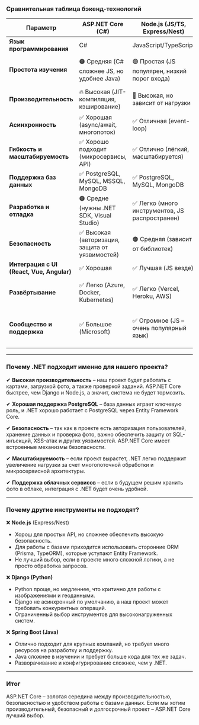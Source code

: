 ### **Сравнительная таблица бэкенд-технологий**  

| **Параметр**        | **ASP.NET Core (C#)** | **Node.js (JS/TS, Express/Nest)** | **Django (Python)** | **Spring Boot (Java)** |  
|--------------------|----------------|----------------------|-----------------|----------------|  
| **Язык программирования** | C#  | JavaScript/TypeScript | Python | Java |  
| **Простота изучения** | 🟠 Средняя (C# сложнее JS, но удобнее Java) | 🟢 Простая (JS популярен, низкий порог входа) | 🟢 Простая (Python интуитивный) | 🔴 Сложная (Java требует больше времени) |  
| **Производительность** | 🔥 Высокая (JIT-компиляция, кэширование) | 🚀 Высокая, но зависит от нагрузки | 🐢 Средняя (Python интерпретируемый) | ⚡ Высокая (но сложнее в настройке) |  
| **Асинхронность** | ✅ Хорошая (async/await, многопоток) | ✅ Отличная (event-loop) | 🔸 Ограниченная (Django стандартно не async) | ✅ Хорошая, но сложная в реализации |  
| **Гибкость и масштабируемость** | ✅ Хорошо подходит (микросервисы, API) | ✅ Отлично (лёгкий, масштабируется) | 🔸 Средне (многопоток сложен) | ✅ Хорошая (подходит для больших проектов) |  
| **Поддержка баз данных** | ✅ PostgreSQL, MySQL, MSSQL, MongoDB | ✅ PostgreSQL, MySQL, MongoDB | ✅ PostgreSQL, SQLite, MySQL | ✅ PostgreSQL, MySQL |  
| **Разработка и отладка** | 🟠 Средне (нужны .NET SDK, Visual Studio) | ✅ Легко (много инструментов, JS распространен) | ✅ Легко (простая отладка, встроенный админ) | 🔴 Сложно (много конфигураций) |  
| **Безопасность** | ✅ Высокая (авторизация, защита от уязвимостей) | 🟠 Средняя (зависит от библиотек) | ✅ Хорошая (Python меньше подвержен атакам) | ✅ Высокая (энтерпрайз-уровень) |  
| **Интеграция с UI (React, Vue, Angular)** | ✅ Хорошая | ✅ Лучшая (JS везде) | ✅ Хорошая | ✅ Хорошая |  
| **Развёртывание** | ✅ Легко (Azure, Docker, Kubernetes) | ✅ Легко (Vercel, Heroku, AWS) | ✅ Легко (Heroku, DigitalOcean) | 🔸 Сложнее (JVM требует больше ресурсов) |  
| **Сообщество и поддержка** | ✅ Большое (Microsoft) | ✅ Огромное (JS – очень популярный язык) | ✅ Хорошее (Django – один из топовых Python-фреймворков) | ✅ Крупное (Java остается стандартом для крупных компаний) |  

---

### **Почему .NET подходит именно для нашего проекта?**  
✔ **Высокая производительность** – наш проект будет работать с картами, загрузкой фото, а также проверкой заданий. ASP.NET Core быстрее, чем Django и Node.js, а значит, система не будет тормозить.  

✔ **Хорошая поддержка PostgreSQL** – база данных играет ключевую роль, и .NET хорошо работает с PostgreSQL через Entity Framework Core.  

✔ **Безопасность** – так как в проекте есть авторизация пользователей, хранение данных и проверка фото, важно обеспечить защиту от SQL-инъекций, XSS-атак и других уязвимостей. ASP.NET Core имеет встроенные механизмы безопасности.  

✔ **Масштабируемость** – если проект вырастет, .NET легко поддержит увеличение нагрузки за счет многопоточной обработки и микросервисной архитектуры.  

✔ **Поддержка облачных сервисов** – если в будущем решим хранить фото в облаке, интеграция с .NET будет очень удобной.  

---

### **Почему другие инструменты не подходят?**  

❌ **Node.js** (Express/Nest)  
- Хорош для простых API, но сложнее обеспечить высокую безопасность.  
- Для работы с базами приходится использовать сторонние ORM (Prisma, TypeORM), которые уступают Entity Framework.  
- Не лучший выбор, если в проекте много сложной логики, а не просто обработка запросов.  

❌ **Django (Python)**  
- Python проще, но медленнее, что критично для работы с изображениями и геоданными.  
- Django не асинхронный по умолчанию, а наш проект может требовать конкурентных операций.  
- Ограниченный выбор инструментов для высоконагруженных систем.  

❌ **Spring Boot (Java)**  
- Отлично подходит для крупных компаний, но требует много ресурсов на разработку и поддержку.  
- Java сложнее в изучении и требует больше кода для тех же задач.  
- Разворачивание и конфигурирование сложнее, чем у .NET.  

---

### **Итог**  

ASP.NET Core – золотая середина между производительностью, безопасностью и удобством работы с базами данных. Если мы хотим производительный, безопасный и долгосрочный проект – ASP.NET Core лучший выбор.
